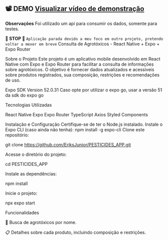 ##  📽️ DEMO [Visualizar vídeo de demonstração](https://github.dev/EriksJunior/PESTICIDES_APP/blob/main/demo/demo.mp4)

**Observações**
Foi utilizado um api para consumir os dados, somente para testes.

**🛑 STOP 🛑** `Aplicação parada devido a meu foco em outro projeto, pretendo voltar a mexer em breve`
Consulta de Agrotóxicos - React Native + Expo + Expo Router

Sobre o Projeto
Este projeto é um aplicativo mobile desenvolvido em React Native com Expo e Expo Router para facilitar a consulta de informações sobre agrotóxicos. O objetivo é fornecer dados atualizados e acessíveis sobre produtos registrados, sua composição, restrições e recomendações de uso.

Expo SDK Version 52.0.31
Caso opte por utilizar o expo go, usar a versão 51 da sdk do expo go

Tecnologias Utilizadas

React Native
Expo
Expo Router
TypeScript
Axios
Styled Components

Instalação e Configuração
Certifique-se de ter o Node.js instalado.
Instale o Expo CLI (caso ainda não tenha):
npm install -g expo-cli
Clone este repositório:

git clone https://github.com/EriksJunior/PESTICIDES_APP.git

Acesse o diretório do projeto:

cd PESTICIDES_APP

Instale as dependências:

npm install

Inicie o projeto:

npx expo start

Funcionalidades

📌 Busca de agrotóxicos por nome.

📋 Detalhes sobre cada produto, incluindo composição e restrições.
